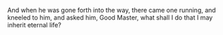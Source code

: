 And when he was gone forth into the way, there came one running, and kneeled to him, and asked him, Good Master, what shall I do that I may inherit eternal life?

